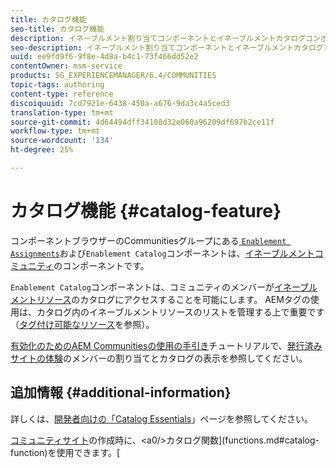 ```yaml
---
title: カタログ機能
seo-title: カタログ機能
description: イネーブルメント割り当てコンポーネントとイネーブルメントカタログコンポーネントは、イネーブルメントコミュニティのコンポーネントです
seo-description: イネーブルメント割り当てコンポーネントとイネーブルメントカタログコンポーネントは、イネーブルメントコミュニティのコンポーネントです
uuid: ee9fd9f6-9f8e-4d8a-b4c1-73f466dd52e2
contentOwner: msm-service
products: SG_EXPERIENCEMANAGER/6.4/COMMUNITIES
topic-tags: authoring
content-type: reference
discoiquuid: 7cd7921e-6438-450a-a676-9da3c4a5ced3
translation-type: tm+mt
source-git-commit: 4d64494dff34108d32e060a96209df697b2ce11f
workflow-type: tm+mt
source-wordcount: '134'
ht-degree: 25%

---
```



# カタログ機能  {#catalog-feature}

コンポーネントブラウザーのCommunitiesグループにある[ `Enablement Assignments`](assignments.md)および`Enablement Catalog`コンポーネントは、[イネーブルメントコミュニティ](overview.md#enablement-community)のコンポーネントです。

`Enablement Catalog`コンポーネントは、コミュニティのメンバーが[イネーブルメントリソース](resources.md)のカタログにアクセスすることを可能にします。 AEMタグの使用は、カタログ内のイネーブルメントリソースのリストを管理する上で重要です（[タグ付け可能なリソース](tag-resources.md)を参照）。

[有効化のためのAEM Communitiesの使用の手引き](getting-started-enablement.md)チュートリアルで、[発行済みサイトの体験](enablement-published-site.md)のメンバーの割り当てとカタログの表示を参照してください。

## 追加情報 {#additional-information}

詳しくは、[開発者向けの「Catalog Essentials](catalog-developer-essentials.md)」ページを参照してください。

[コミュニティサイト](sites-console.md)の作成時に、&lt;a0/>カタログ関数](functions.md#catalog-function)を使用できます。[
